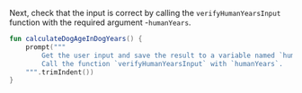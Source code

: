 Next, check that the input is correct by calling the `verifyHumanYearsInput` function with the required argument -`humanYears`.


<div class="hint" title="Example of a prompt">

```kotlin
fun calculateDogAgeInDogYears() {
    prompt("""
        Get the user input and save the result to a variable named `humanYears`.
        Call the function `verifyHumanYearsInput` with `humanYears`. 
    """.trimIndent())
}
```
</div>